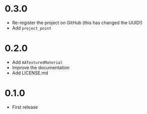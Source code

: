 # 0.3.0

- Re-register the project on GitHub (this has changed the UUID!)
- Add `project_point`

# 0.2.0

- Add `AATexturedMaterial`
- Improve the documentation
- Add LICENSE.md

# 0.1.0

- First release
